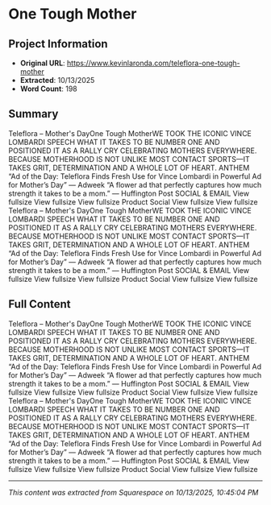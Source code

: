 # One Tough Mother

## Project Information

- **Original URL**: https://www.kevinlaronda.com/teleflora-one-tough-mother
- **Extracted**: 10/13/2025
- **Word Count**: 198

## Summary

Teleflora – Mother's DayOne Tough MotherWE TOOK THE ICONIC VINCE LOMBARDI SPEECH WHAT IT TAKES TO BE NUMBER ONE AND POSITIONED IT AS A RALLY CRY CELEBRATING MOTHERS EVERYWHERE. BECAUSE MOTHERHOOD IS NOT UNLIKE MOST CONTACT SPORTS—IT TAKES GRIT, DETERMINATION AND A WHOLE LOT OF HEART. ANTHEM “Ad of the Day: Teleflora Finds Fresh Use for Vince Lombardi in Powerful Ad for Mother’s Day” — Adweek “A flower ad that perfectly captures how much strength it takes to be a mom.” — Huffington Post SOCIAL & EMAIL View fullsize View fullsize View fullsize Product Social View fullsize View fullsize Teleflora – Mother's DayOne Tough MotherWE TOOK THE ICONIC VINCE LOMBARDI SPEECH WHAT IT TAKES TO BE NUMBER ONE AND POSITIONED IT AS A RALLY CRY CELEBRATING MOTHERS EVERYWHERE. BECAUSE MOTHERHOOD IS NOT UNLIKE MOST CONTACT SPORTS—IT TAKES GRIT, DETERMINATION AND A WHOLE LOT OF HEART. ANTHEM “Ad of the Day: Teleflora Finds Fresh Use for Vince Lombardi in Powerful Ad for Mother’s Day” — Adweek “A flower ad that perfectly captures how much strength it takes to be a mom.” — Huffington Post SOCIAL & EMAIL View fullsize View fullsize View fullsize Product Social View fullsize View fullsize

## Full Content

Teleflora – Mother's DayOne Tough MotherWE TOOK THE ICONIC VINCE LOMBARDI SPEECH WHAT IT TAKES TO BE NUMBER ONE AND POSITIONED IT AS A RALLY CRY CELEBRATING MOTHERS EVERYWHERE. BECAUSE MOTHERHOOD IS NOT UNLIKE MOST CONTACT SPORTS—IT TAKES GRIT, DETERMINATION AND A WHOLE LOT OF HEART. ANTHEM “Ad of the Day: Teleflora Finds Fresh Use for Vince Lombardi in Powerful Ad for Mother’s Day” — Adweek “A flower ad that perfectly captures how much strength it takes to be a mom.” — Huffington Post SOCIAL & EMAIL View fullsize View fullsize View fullsize Product Social View fullsize View fullsize Teleflora – Mother's DayOne Tough MotherWE TOOK THE ICONIC VINCE LOMBARDI SPEECH WHAT IT TAKES TO BE NUMBER ONE AND POSITIONED IT AS A RALLY CRY CELEBRATING MOTHERS EVERYWHERE. BECAUSE MOTHERHOOD IS NOT UNLIKE MOST CONTACT SPORTS—IT TAKES GRIT, DETERMINATION AND A WHOLE LOT OF HEART. ANTHEM “Ad of the Day: Teleflora Finds Fresh Use for Vince Lombardi in Powerful Ad for Mother’s Day” — Adweek “A flower ad that perfectly captures how much strength it takes to be a mom.” — Huffington Post SOCIAL & EMAIL View fullsize View fullsize View fullsize Product Social View fullsize View fullsize

---

*This content was extracted from Squarespace on 10/13/2025, 10:45:04 PM*
